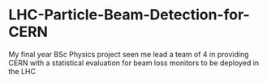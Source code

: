 # LHC-Particle-Beam-Detection-for-CERN
My final year BSc Physics project seen me lead a team of 4 in providing CERN with a statistical evaluation for beam loss monitors to be deployed in the LHC
